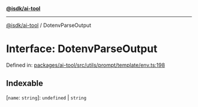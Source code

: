 [**@isdk/ai-tool**](../README.md)

***

[@isdk/ai-tool](../globals.md) / DotenvParseOutput

# Interface: DotenvParseOutput

Defined in: [packages/ai-tool/src/utils/prompt/template/env.ts:198](https://github.com/isdk/ai-tool.js/blob/83a1524a1644365964efc043a7a7991d8fd46b49/src/utils/prompt/template/env.ts#L198)

## Indexable

\[`name`: `string`\]: `undefined` \| `string`
